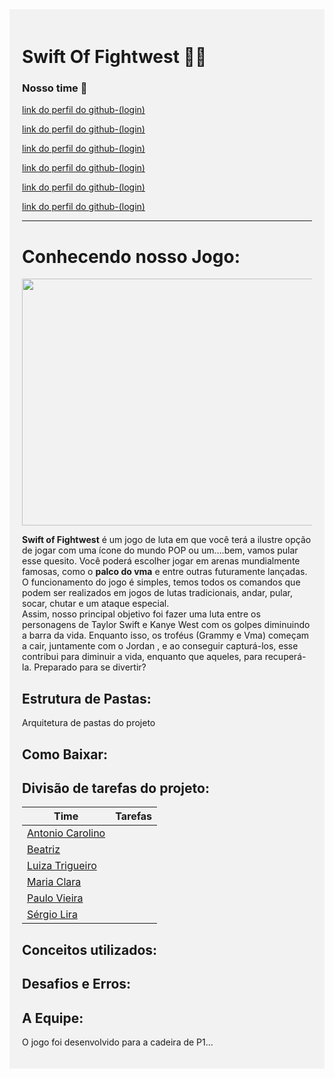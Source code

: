 <div style="background-color: rgba(240, 240, 240, 0.8); padding: 20px;">

# Swift Of Fightwest 🎤🥋
### Nosso time 🚀 <br>
[link do perfil do github-(login)](URL_do_Link) <br>

[link do perfil do github-(login)](URL_do_Link) <br>

[link do perfil do github-(login)](URL_do_Link) <br>

[link do perfil do github-(login)](URL_do_Link) <br>

[link do perfil do github-(login)](URL_do_Link) <br>

[link do perfil do github-(login)](URL_do_Link) <br>

---

# Conhecendo nosso Jogo:
<img src="https://media.gazetadopovo.com.br/2009/09/39cf5d9c09dc5993fc351f063dfb58e3-gpLarge.jpg" width="500" height="395">

**Swift of Fightwest** é um jogo de luta em que você terá a ilustre opção de jogar com uma ícone do mundo POP ou um….bem, vamos pular esse quesito. Você poderá escolher  jogar em arenas mundialmente famosas, como o **palco do vma** e entre outras futuramente lançadas. O funcionamento do jogo é simples, temos todos os comandos que podem ser realizados em jogos de lutas tradicionais, andar, pular, socar, chutar e um ataque especial.<br>
Assim, nosso principal objetivo foi fazer uma luta entre os personagens de Taylor Swift e Kanye West com os golpes diminuindo a barra da vida. Enquanto isso, os troféus  (Grammy e Vma) começam a cair, juntamente com  o Jordan , e ao conseguir capturá-los,  esse contribui para diminuir a vida, enquanto que aqueles, para recuperá-la. 
Preparado para se divertir?


## Estrutura de Pastas:

Arquitetura de pastas do projeto

## Como Baixar:

## Divisão de tarefas do projeto:

| Time                                                  | Tarefas                                                                                |
| ----------------------------------------------------- | -------------------------------------------------------------------------------------- |
| [Antonio Carolino](link_do_git)                       |                                                                                        |
| [Beatriz](link_do_git)                                |                                                                                        |
| [Luiza Trigueiro](link_do_git)                        |                                                                                        |
| [Maria Clara](link_do_git)                            |                                                                                        |
| [Paulo Vieira](link_do_git)                           |                                                                                        |
| [Sérgio Lira](link_do_git)                            |                                                                                        |

## Conceitos utilizados:

## Desafios e Erros:

## A Equipe:

O jogo foi desenvolvido para a cadeira de P1...
</div>

